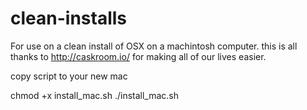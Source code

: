 # clean-installs

For use on a clean install of OSX on a machintosh computer. this is all thanks to http://caskroom.io/ for making all of our lives easier.

copy script to your new mac

chmod +x install_mac.sh 
./install_mac.sh



